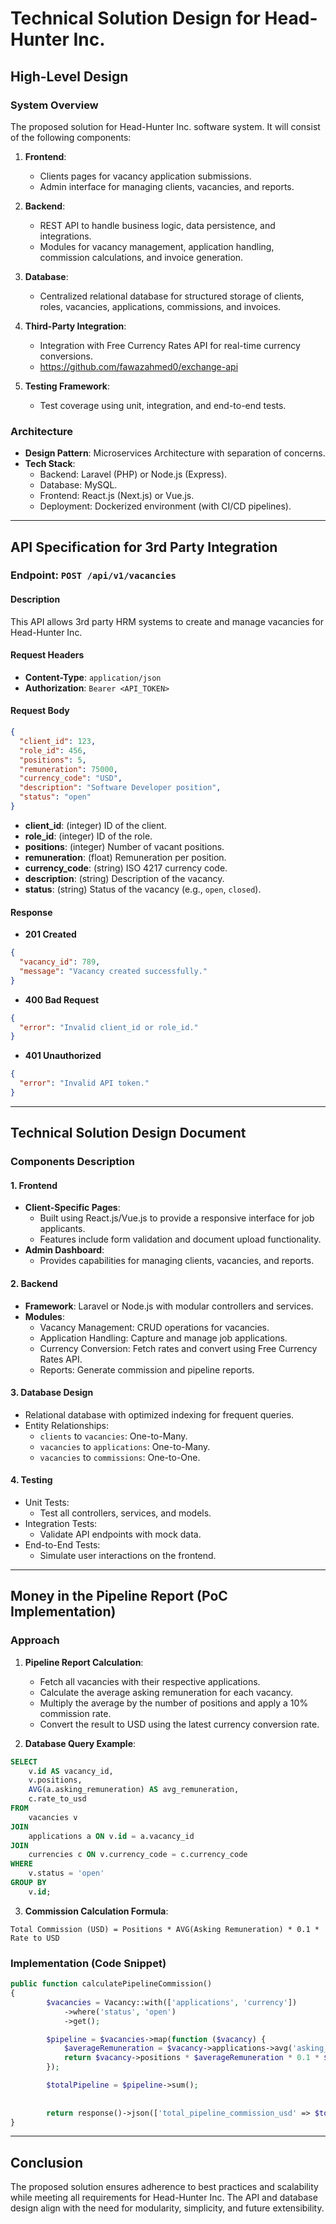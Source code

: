 # Technical Solution Design for Head-Hunter Inc.

## High-Level Design

### System Overview
The proposed solution for Head-Hunter Inc. software system. It will consist of the following components:

1. **Frontend**:
   - Clients pages for vacancy application submissions.
   - Admin interface for managing clients, vacancies, and reports.

2. **Backend**:
   - REST API to handle business logic, data persistence, and integrations.
   - Modules for vacancy management, application handling, commission calculations, and invoice generation.

3. **Database**:
   - Centralized relational database for structured storage of clients, roles, vacancies, applications, commissions, and invoices.

4. **Third-Party Integration**:
   - Integration with Free Currency Rates API for real-time currency conversions.
   - https://github.com/fawazahmed0/exchange-api

5. **Testing Framework**:
   - Test coverage using unit, integration, and end-to-end tests.

### Architecture
- **Design Pattern**: Microservices Architecture with separation of concerns.
- **Tech Stack**:
  - Backend: Laravel (PHP) or Node.js (Express).
  - Database: MySQL.
  - Frontend: React.js (Next.js) or Vue.js.
  - Deployment: Dockerized environment (with CI/CD pipelines).

---

## API Specification for 3rd Party Integration

### Endpoint: `POST /api/v1/vacancies`

#### Description
This API allows 3rd party HRM systems to create and manage vacancies for Head-Hunter Inc.

#### Request Headers
- **Content-Type**: `application/json`
- **Authorization**: `Bearer <API_TOKEN>`

#### Request Body
```json
{
  "client_id": 123,
  "role_id": 456,
  "positions": 5,
  "remuneration": 75000,
  "currency_code": "USD",
  "description": "Software Developer position",
  "status": "open"
}
```

- **client_id**: (integer) ID of the client.
- **role_id**: (integer) ID of the role.
- **positions**: (integer) Number of vacant positions.
- **remuneration**: (float) Remuneration per position.
- **currency_code**: (string) ISO 4217 currency code.
- **description**: (string) Description of the vacancy.
- **status**: (string) Status of the vacancy (e.g., `open`, `closed`).

#### Response
- **201 Created**
```json
{
  "vacancy_id": 789,
  "message": "Vacancy created successfully."
}
```

- **400 Bad Request**
```json
{
  "error": "Invalid client_id or role_id."
}
```

- **401 Unauthorized**
```json
{
  "error": "Invalid API token."
}
```

---

## Technical Solution Design Document

### Components Description

#### 1. **Frontend**
- **Client-Specific Pages**:
  - Built using React.js/Vue.js to provide a responsive interface for job applicants.
  - Features include form validation and document upload functionality.
- **Admin Dashboard**:
  - Provides capabilities for managing clients, vacancies, and reports.

#### 2. **Backend**
- **Framework**: Laravel or Node.js with modular controllers and services.
- **Modules**:
  - Vacancy Management: CRUD operations for vacancies.
  - Application Handling: Capture and manage job applications.
  - Currency Conversion: Fetch rates and convert using Free Currency Rates API.
  - Reports: Generate commission and pipeline reports.

#### 3. **Database Design**
- Relational database with optimized indexing for frequent queries.
- Entity Relationships:
  - `clients` to `vacancies`: One-to-Many.
  - `vacancies` to `applications`: One-to-Many.
  - `vacancies` to `commissions`: One-to-One.

#### 4. **Testing**
- Unit Tests:
  - Test all controllers, services, and models.
- Integration Tests:
  - Validate API endpoints with mock data.
- End-to-End Tests:
  - Simulate user interactions on the frontend.

---

## Money in the Pipeline Report (PoC Implementation)

### Approach
1. **Pipeline Report Calculation**:
   - Fetch all vacancies with their respective applications.
   - Calculate the average asking remuneration for each vacancy.
   - Multiply the average by the number of positions and apply a 10% commission rate.
   - Convert the result to USD using the latest currency conversion rate.

2. **Database Query Example**:
```sql
SELECT
    v.id AS vacancy_id,
    v.positions,
    AVG(a.asking_remuneration) AS avg_remuneration,
    c.rate_to_usd
FROM
    vacancies v
JOIN
    applications a ON v.id = a.vacancy_id
JOIN
    currencies c ON v.currency_code = c.currency_code
WHERE
    v.status = 'open'
GROUP BY
    v.id;
```

3. **Commission Calculation Formula**:
```
Total Commission (USD) = Positions * AVG(Asking Remuneration) * 0.1 * Rate to USD
```

### Implementation (Code Snippet)
```php
public function calculatePipelineCommission()
{
        $vacancies = Vacancy::with(['applications', 'currency'])
            ->where('status', 'open')
            ->get();

        $pipeline = $vacancies->map(function ($vacancy) {
            $averageRemuneration = $vacancy->applications->avg('asking_remuneration');
            return $vacancy->positions * $averageRemuneration * 0.1 * $vacancy->currency->rate_to_usd;
        });

        $totalPipeline = $pipeline->sum();
        
        
        return response()->json(['total_pipeline_commission_usd' => $totalPipeline]);
}
```

---

## Conclusion
The proposed solution ensures adherence to best practices and scalability while meeting all requirements for Head-Hunter Inc. The API and database design align with the need for modularity, simplicity, and future extensibility.

